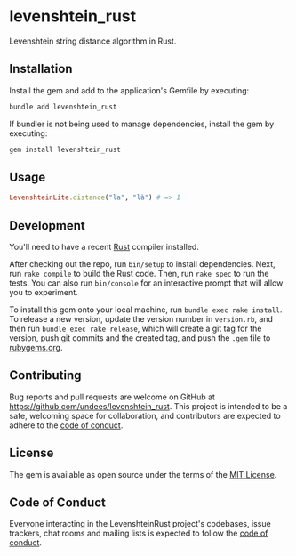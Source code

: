 # levenshtein_rust

Levenshtein string distance algorithm in Rust.

## Installation

Install the gem and add to the application's Gemfile by executing:

```bash
bundle add levenshtein_rust
```

If bundler is not being used to manage dependencies, install the gem by executing:

```bash
gem install levenshtein_rust
```

## Usage

```ruby
LevenshteinLite.distance("la", "là") # => 1
```

## Development

You'll need to have a recent [Rust](https://www.rust-lang.org/) compiler installed.

After checking out the repo, run `bin/setup` to install dependencies. Next, run `rake compile` to build the Rust code. Then, run `rake spec` to run the tests. You can also run `bin/console` for an interactive prompt that will allow you to experiment.

To install this gem onto your local machine, run `bundle exec rake install`. To release a new version, update the version number in `version.rb`, and then run `bundle exec rake release`, which will create a git tag for the version, push git commits and the created tag, and push the `.gem` file to [rubygems.org](https://rubygems.org).

## Contributing

Bug reports and pull requests are welcome on GitHub at https://github.com/undees/levenshtein_rust. This project is intended to be a safe, welcoming space for collaboration, and contributors are expected to adhere to the [code of conduct](https://github.com/undees/levenshtein_rust/blob/main/CODE_OF_CONDUCT.md).

## License

The gem is available as open source under the terms of the [MIT License](https://opensource.org/licenses/MIT).

## Code of Conduct

Everyone interacting in the LevenshteinRust project's codebases, issue trackers, chat rooms and mailing lists is expected to follow the [code of conduct](https://github.com/undees/levenshtein_rust/blob/main/CODE_OF_CONDUCT.md).
